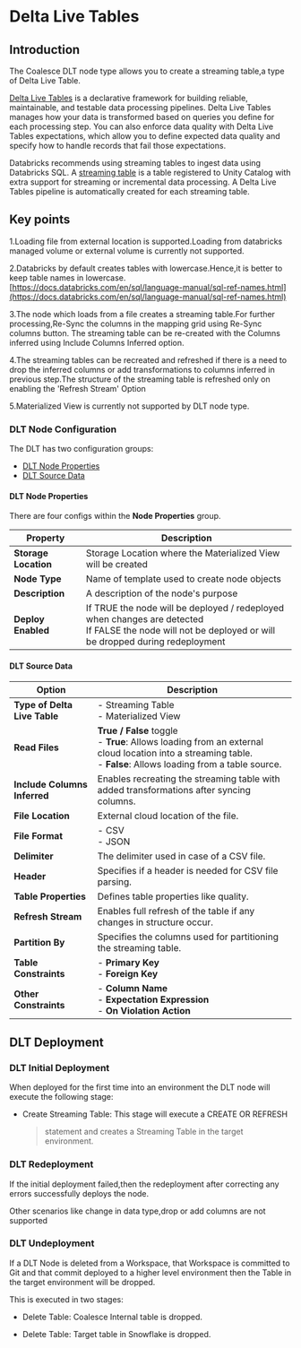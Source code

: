 # **Delta Live Tables**

## **Introduction**

The Coalesce DLT node type allows you to create a streaming table,a type
of Delta Live Table.

[Delta Live Tables](https://docs.databricks.com/en/delta-live-tables/index.html)
is a declarative framework for building reliable, maintainable, and
testable data processing pipelines. Delta Live Tables manages how your
data is transformed based on queries you define for each processing
step. You can also enforce data quality with Delta Live Tables
expectations, which allow you to define expected data quality and
specify how to handle records that fail those expectations.

Databricks recommends using streaming tables to ingest data using
Databricks SQL. A [streaming
table](https://docs.databricks.com/en/tables/streaming.html#additional-resources)
is a table registered to Unity Catalog with extra support for streaming
or incremental data processing. A Delta Live Tables pipeline is
automatically created for each streaming table.

## **Key points**

1.Loading file from external location is supported.Loading from
databricks managed volume or external volume is currently not supported.

2.Databricks by default creates tables with lowercase.Hence,it is better to keep table names in lowercase.[https://docs.databricks.com/en/sql/language-manual/sql-ref-names.html](https://docs.databricks.com/en/sql/language-manual/sql-ref-names.html)

3.The node which loads from a file creates a streaming table.For further processing,Re-Sync the columns in the mapping grid using Re-Sync columns button.
The streaming table can be re-created with the Columns inferred using Include Columns Inferred option.

4.The streaming tables can be recreated and refreshed if there is a need to drop the inferred columns or add transformations to columns inferred in previous step.The structure of the streaming table is refreshed only on enabling the 'Refresh Stream' Option

5.Materialized View is currently not supported by DLT node type.

### **DLT Node Configuration**

The DLT has two configuration groups:

* [DLT Node Properties](#dlt-node-properties)
* [DLT Source Data](#dlt-source-data)

<h4 id="dlt-node-properties"> DLT Node Properties </h4>

There are four configs within the **Node Properties** group.

| **Property** | **Description** |
|-------------|-----------------|
| **Storage Location** | Storage Location where the Materialized View will be created |
| **Node Type** | Name of template used to create node objects |
| **Description** | A description of the node's purpose |
| **Deploy Enabled** | If TRUE the node will be deployed / redeployed when changes are detected<br/>If FALSE the node will not be deployed or will be dropped during redeployment |


<h4 id="dlt-source-data"> DLT Source Data </h4>

| **Option**                     | **Description** |
|----------------------------------|---------------|
| **Type of Delta Live Table**     | - Streaming Table<br>- Materialized View |
| **Read Files**                   | **True / False** toggle<br/>- **True**: Allows loading from an external cloud location into a streaming table.<br/>- **False**: Allows loading from a table source. |
| **Include Columns Inferred**     | Enables recreating the streaming table with added transformations after syncing columns. |
| **File Location** | External cloud location of the file. |
| **File Format** | - CSV<br/>- JSON |
| **Delimiter** | The delimiter used in case of a CSV file. |
| **Header** | Specifies if a header is needed for CSV file parsing. |
| **Table Properties**             | Defines table properties like quality. |
| **Refresh Stream**               | Enables full refresh of the table if any changes in structure occur. |
| **Partition By** | Specifies the columns used for partitioning the streaming table. |
| **Table Constraints** | - **Primary Key**<br/>- **Foreign Key** |
| **Other Constraints** | - **Column Name**<br/>- **Expectation Expression**<br>- **On Violation Action** |

## **DLT Deployment**

### **DLT Initial Deployment**

When deployed for the first time into an environment the DLT node will
execute the following stage:

-   Create Streaming Table: This stage will execute a CREATE OR REFRESH
    > statement and creates a Streaming Table in the target environment.

### **DLT Redeployment**

If the initial deployment failed,then the redeployment after correcting
any errors successfully deploys the node.

Other scenarios like change in data type,drop or add columns are not
supported

### **DLT Undeployment**

If a DLT Node is deleted from a Workspace, that Workspace is committed
to Git and that commit deployed to a higher level environment then the
Table in the target environment will be dropped.

This is executed in two stages:

-   Delete Table: Coalesce Internal table is dropped.

-   Delete Table: Target table in Snowflake is dropped.
